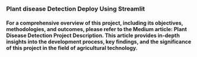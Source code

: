 ### Plant disease Detection Deploy Using Streamlit

#### For a comprehensive overview of this project, including its objectives, methodologies, and outcomes, please refer to the Medium article: Plant Disease Detection Project Description. This article provides in-depth insights into the development process, key findings, and the significance of this project in the field of agricultural technology.